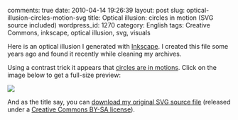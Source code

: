 comments: true
date: 2010-04-14 19:26:39
layout: post
slug: optical-illusion-circles-motion-svg
title: Optical illusion: circles in motion (SVG source included)
wordpress_id: 1270
category: English
tags: Creative Commons, inkscape, optical illusion, svg, visuals

Here is an optical illusion I generated with [Inkscape](http://www.inkscape.org). I created this file some years ago and found it recently while cleaning my archives.

Using a contrast trick it appears that [circles are in motions](http://en.wikipedia.org/wiki/Motion_illusion). Click on the image below to get a full-size preview:

[![](http://kevin.deldycke.com/wp-content/uploads/2010/04/optical-illusion-circles-in-motion-preview-300x300.png)](http://kevin.deldycke.com/wp-content/uploads/2010/04/optical-illusion-circles-in-motion-preview.png)

And as the title say, you can [download my original SVG source file](http://kevin.deldycke.com/static/documents/optical-illusion-circles-in-motion.svgz) (released under a [Creative Commons BY-SA license](http://creativecommons.org/licenses/by-sa/3.0/)).
